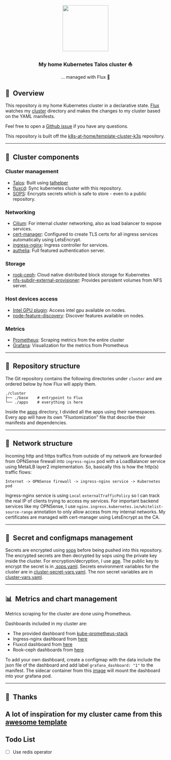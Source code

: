 <div align="center">

<img src="https://camo.githubusercontent.com/5b298bf6b0596795602bd771c5bddbb963e83e0f/68747470733a2f2f692e696d6775722e636f6d2f7031527a586a512e706e67" align="center" width="144px" height="144px"/>

### My home Kubernetes Talos cluster :sailboat:

... managed with Flux :robot:

</div>

## :book:&nbsp; Overview

This repository _is_ my home Kubernetes cluster in a declarative state.
[Flux](https://github.com/fluxcd/flux2) watches my [cluster](./cluster/) directory and makes the changes to my cluster based on the YAML manifests.

Feel free to open a [Github issue](https://github.com/budimanjojo/home-cluster/issues/new/choose) if you have any questions.

This repository is built off the [k8s-at-home/template-cluster-k3s](https://github.com/k8s-at-home/template-cluster-k3s) repository.

---

## :art:&nbsp; Cluster components

### Cluster management

- [Talos](https://www.talos.dev): Built using [talhelper](https://github.com/budimanjojo/talhelper)
- [fluxcd](https://fluxcd.io/): Sync kubernetes cluster with this repository.
- [SOPS](https://toolkit.fluxcd.io/guides/mozilla-sops/): Encrypts secrets which is safe to store - even to a public repository.

### Networking

- [Cilium](https://cilium.io): For internal cluster networking, also as load balancer to expose services.
- [cert-manager](https://cert-manager.io/docs/): Configured to create TLS certs for all ingress services automatically using LetsEncrypt.
- [ingress-nginx](https://github.com/kubernetes/ingress-nginx): Ingress controller for services.
- [authelia](https://www.authelia.com/): Full featured authentication server.

### Storage

- [rook-ceph](https://rook.io): Cloud native distributed block storage for Kubernetes
- [nfs-subdir-external-provisioner](https://github.com/kubernetes-sigs/nfs-subdir-external-provisioner): Provides persistent volumes from NFS server.

### Host devices access

- [Intel GPU plugin](https://github.com/intel/intel-device-plugins-for-kubernetes): Access intel gpu available on nodes.
- [node-feature-discovery](https://github.com/kubernetes-sigs/node-feature-discovery): Discover features available on nodes.

### Metrics

- [Prometheus](https://prometheus.io/): Scraping metrics from the entire cluster
- [Grafana](https://grafana.com): Visualization for the metrics from Prometheus

---

## :open_file_folder:&nbsp; Repository structure

The Git repository contains the following directories under `cluster` and are ordered below by how Flux will apply them.

```
./cluster
├── ./base    # entrypoint to Flux
└── ./apps    # everything is here
```

Inside the [apps](./cluster/apps/) directory, I divided all the apps using their namespaces.
Every app will have its own "Fluxtomization" file that describe their manifests and dependencies.

---

## :satellite:&nbsp; Network structure

Incoming http and https traffics from outside of my network are forwarded from OPNSense firewall into `ingress-nginx` pod with a LoadBalancer service using MetalLB layer2 implementation.
So, basically this is how the http(s) traffic flows:
```
Internet -> OPNSense firewall -> ingress-nginx service -> Kubernetes pod
```
Ingress-nginx service is using `Local` `externalTrafficPolicy` so I can track the real IP of clients trying to access my services.
For important backend services like my OPNSense, I use `nginx.ingress.kubernetes.io/whitelist-source-range` annotation to only allow access from my internal networks.
My certificates are managed with cert-manager using LetsEncrypt as the CA.

---

## :lock_with_ink_pen:&nbsp; Secret and configmaps management

Secrets are encrypted using [sops](https://github.com/mozilla/sops) before being pushed into this repository.
The encrypted secrets are then decrypted by sops using the private key inside the cluster.
For encryption/decryption, I use [age](https://github.com/FiloSottile/age).
The public key to encrypt the secret is in [.sops.yaml](.sops.yaml).
Secrets environment variables for the cluster are in [cluster-secret-vars.yaml](./cluster/base/config/cluster-secret-vars.sops.yaml).
The non secret variables are in [cluster-vars.yaml](./cluster/base/config/cluster-vars.yaml).

---

## :bar_chart:&nbsp; Metrics and chart management

Metrics scraping for the cluster are done using Prometheus.

Dashboards included in my cluster are:

- The provided dashboard from [kube-prometheus-stack](https://github.com/prometheus-community/helm-charts/tree/main/charts/kube-prometheus-stack)
- Ingress-nginx dashboard from [here](https://github.com/kubernetes/ingress-nginx/tree/main/deploy/grafana/dashboards)
- Fluxcd dashboard from [here](https://github.com/fluxcd/flux2-monitoring-example/tree/main/monitoring/configs/dashboards)
- Rook-ceph dashboards from [here](https://www.rook.io/docs/rook/v1.10/Storage-Configuration/Monitoring/ceph-monitoring/?h=grafana#grafana-dashboards)

To add your own dashboard, create a configmap with the data include the json file of the dashboard and add label `grafana_dashboard: "1"` to the manifest.
The sidecar container from this [image](https://github.com/kiwigrid/k8s-sidecar) will mount the dashboard into your grafana pod.

---

## :handshake:&nbsp; Thanks

A lot of inspiration for my cluster came from this [awesome template](https://github.com/onedr0p/flux-cluster-template)
---

## Todo List

- [ ] Use redis operator
